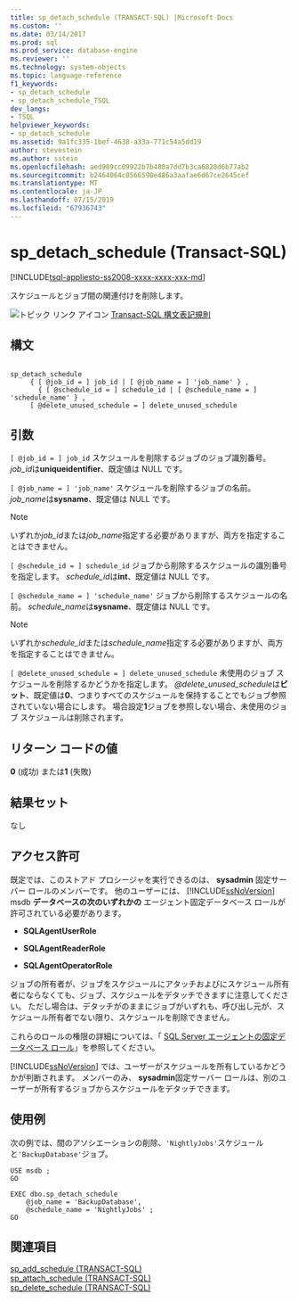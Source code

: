 ```yaml
---
title: sp_detach_schedule (TRANSACT-SQL) |Microsoft Docs
ms.custom: ''
ms.date: 03/14/2017
ms.prod: sql
ms.prod_service: database-engine
ms.reviewer: ''
ms.technology: system-objects
ms.topic: language-reference
f1_keywords:
- sp_detach_schedule
- sp_detach_schedule_TSQL
dev_langs:
- TSQL
helpviewer_keywords:
- sp_detach_schedule
ms.assetid: 9a1fc335-1bef-4638-a33a-771c54a5dd19
author: stevestein
ms.author: sstein
ms.openlocfilehash: aed989cc09922b7b480a7dd7b3ca6820d6b77ab2
ms.sourcegitcommit: b2464064c0566590e486a3aafae6d67ce2645cef
ms.translationtype: MT
ms.contentlocale: ja-JP
ms.lasthandoff: 07/15/2019
ms.locfileid: "67936743"
---
```

# <a name="spdetachschedule-transact-sql"></a>sp_detach_schedule (Transact-SQL)
[!INCLUDE[tsql-appliesto-ss2008-xxxx-xxxx-xxx-md](../../includes/tsql-appliesto-ss2008-xxxx-xxxx-xxx-md.md)]

  スケジュールとジョブ間の関連付けを削除します。  
  
 ![トピック リンク アイコン](../../database-engine/configure-windows/media/topic-link.gif "トピック リンク アイコン") [Transact-SQL 構文表記規則](../../t-sql/language-elements/transact-sql-syntax-conventions-transact-sql.md)  
  
## <a name="syntax"></a>構文  
  
```  
  
sp_detach_schedule   
     { [ @job_id = ] job_id | [ @job_name = ] 'job_name' } ,  
       { [ @schedule_id = ] schedule_id | [ @schedule_name = ] 'schedule_name' } ,  
     [ @delete_unused_schedule = ] delete_unused_schedule   
```  
  
## <a name="arguments"></a>引数  
`[ @job_id = ] job_id` スケジュールを削除するジョブのジョブ識別番号。 *job_id*は**uniqueidentifier**、既定値は NULL です。  
  
`[ @job_name = ] 'job_name'` スケジュールを削除するジョブの名前。 *job_name*は**sysname**、既定値は NULL です。  
  
> [!NOTE]  
>  いずれか*job_id*または*job_name*指定する必要がありますが、両方を指定することはできません。  
  
`[ @schedule_id = ] schedule_id` ジョブから削除するスケジュールの識別番号を指定します。 *schedule_id*は**int**、既定値は NULL です。  
  
`[ @schedule_name = ] 'schedule_name'` ジョブから削除するスケジュールの名前。 *schedule_name*は**sysname**、既定値は NULL です。  
  
> [!NOTE]  
>  いずれか*schedule_id*または*schedule_name*指定する必要がありますが、両方を指定することはできません。  
  
`[ @delete_unused_schedule = ] delete_unused_schedule` 未使用のジョブ スケジュールを削除するかどうかを指定します。 *@delete_unused_schedule*は**ビット**、既定値は**0**、つまりすべてのスケジュールを保持することでもジョブ参照されていない場合にします。 場合設定**1**ジョブを参照しない場合、未使用のジョブ スケジュールは削除されます。  
  
## <a name="return-code-values"></a>リターン コードの値  
 **0** (成功) または**1** (失敗)  
  
## <a name="result-sets"></a>結果セット  
 なし  
  
## <a name="permissions"></a>アクセス許可  
 既定では、このストアド プロシージャを実行できるのは、 **sysadmin** 固定サーバー ロールのメンバーです。 他のユーザーには、 [!INCLUDE[ssNoVersion](../../includes/ssnoversion-md.md)] msdb **データベースの次のいずれかの** エージェント固定データベース ロールが許可されている必要があります。  
  
-   **SQLAgentUserRole**  
  
-   **SQLAgentReaderRole**  
  
-   **SQLAgentOperatorRole**  
  
 ジョブの所有者が、ジョブをスケジュールにアタッチおよびにスケジュール所有者にならなくても、ジョブ、スケジュールをデタッチできますに注意してください。 ただし場合は、デタッチがのままにジョブがいずれも、呼び出し元が、スケジュール所有者でない限り、スケジュールを削除できません。  
  
 これらのロールの権限の詳細については、「 [SQL Server エージェントの固定データベース ロール](../../ssms/agent/sql-server-agent-fixed-database-roles.md)」を参照してください。  
  
 [!INCLUDE[ssNoVersion](../../includes/ssnoversion-md.md)] では、ユーザーがスケジュールを所有しているかどうかが判断されます。 メンバーのみ、 **sysadmin**固定サーバー ロールは、別のユーザーが所有するジョブからスケジュールをデタッチできます。  
  
## <a name="examples"></a>使用例  
 次の例では、間のアソシエーションの削除、`'NightlyJobs'`スケジュールと`'BackupDatabase'`ジョブ。  
  
```  
USE msdb ;  
GO  
  
EXEC dbo.sp_detach_schedule  
    @job_name = 'BackupDatabase',  
    @schedule_name = 'NightlyJobs' ;  
GO  
```  
  
## <a name="see-also"></a>関連項目  
 [sp_add_schedule &#40;TRANSACT-SQL&#41;](../../relational-databases/system-stored-procedures/sp-add-schedule-transact-sql.md)   
 [sp_attach_schedule &#40;TRANSACT-SQL&#41;](../../relational-databases/system-stored-procedures/sp-attach-schedule-transact-sql.md)   
 [sp_delete_schedule &#40;TRANSACT-SQL&#41;](../../relational-databases/system-stored-procedures/sp-delete-schedule-transact-sql.md)  
  
  
